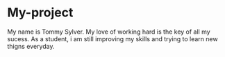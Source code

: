 # My-project
My name is Tommy Sylver.
My love of working hard is the key of all my sucess. As a student, i am still improving my skills and trying to learn new thigns everyday. 
